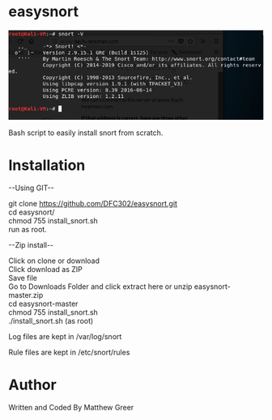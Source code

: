 # easysnort

![Snort success](https://github.com/DFC302/easysnort/blob/master/images/snort.png)

Bash script to easily install snort from scratch.

# Installation

--Using GIT--

git clone https://github.com/DFC302/easysnort.git \
cd easysnort/ \
chmod 755 install_snort.sh \
run as root.

--Zip install--

Click on clone or download \
Click download as ZIP \
Save file \
Go to Downloads Folder and click extract here or unzip easysnort-master.zip \
cd easysnort-master \
chmod 755 install_snort.sh \
./install_snort.sh (as root)

Log files are kept in /var/log/snort

Rule files are kept in /etc/snort/rules

# Author
Written and Coded By Matthew Greer
